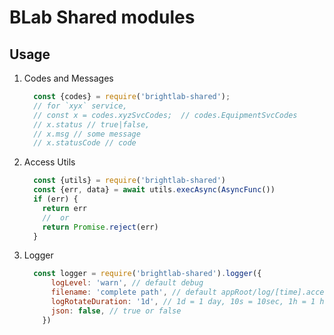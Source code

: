 # BLab Shared modules

## Usage
  1. Codes and Messages
      ```javascript
        const {codes} = require('brightlab-shared');
        // for `xyx` service, 
        // const x = codes.xyzSvcCodes;  // codes.EquipmentSvcCodes
        // x.status // true|false,
        // x.msg // some message
        // x.statusCode // code
      ```
  2. Access Utils
      ```javascript
        const {utils} = require('brightlab-shared')
        const {err, data} = await utils.execAsync(AsyncFunc())
        if (err) {
          return err
          //  or
          return Promise.reject(err)
        }
      ```

  3. Logger
      ```javascript
        const logger = require('brightlab-shared').logger({
            logLevel: 'warn', // default debug
            filename: 'complete path', // default appRoot/log/[time].access.log 
            logRotateDuration: '1d', // 1d = 1 day, 10s = 10sec, 1h = 1 hour 
            json: false, // true or false
          })
      ```